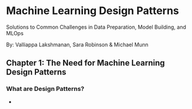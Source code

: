 # Machine Learning Design Patterns

Solutions to Common Challenges in Data Preparation, Model Building, and MLOps

By: Valliappa Lakshmanan, Sara Robinson & Michael Munn

## Chapter 1: The Need for Machine Learning Design Patterns
### What are Design Patterns?
- 
